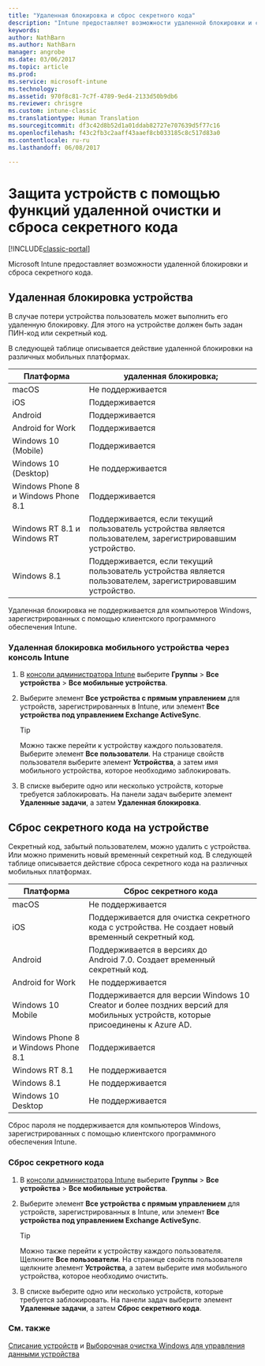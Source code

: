 ```yaml
---
title: "Удаленная блокировка и сброс секретного кода"
description: "Intune предоставляет возможности удаленной блокировки и сброса секретного кода."
keywords: 
author: NathBarn
ms.author: NathBarn
manager: angrobe
ms.date: 03/06/2017
ms.topic: article
ms.prod: 
ms.service: microsoft-intune
ms.technology: 
ms.assetid: 970f8c81-7c7f-4789-9ed4-2133d50b9db6
ms.reviewer: chrisgre
ms.custom: intune-classic
ms.translationtype: Human Translation
ms.sourcegitcommit: df3c42d8b52d1a01ddab82727e707639d5f77c16
ms.openlocfilehash: f43c2fb3c2aaff43aaef8cb033185c8c517d83a0
ms.contentlocale: ru-ru
ms.lasthandoff: 06/08/2017

---
```

# <a name="help-protect-your-devices-with-remote-lock-and-passcode-reset"></a>Защита устройств с помощью функций удаленной очистки и сброса секретного кода

[!INCLUDE[classic-portal](../includes/classic-portal.md)]

Microsoft Intune предоставляет возможности удаленной блокировки и сброса секретного кода.

## <a name="lock-a-device-remotely"></a>Удаленная блокировка устройства
В случае потери устройства пользователь может выполнить его удаленную блокировку. Для этого на устройстве должен быть задан ПИН-код или секретный код.

В следующей таблице описывается действие удаленной блокировки на различных мобильных платформах.

|Платформа|удаленная блокировка;|
|------------|---------------|
|macOS|Не поддерживается|
|iOS|Поддерживается|
|Android|Поддерживается|
|Android for Work|Поддерживается|
|Windows 10 (Mobile)|Поддерживается|
|Windows 10 (Desktop)|Не поддерживается|
|Windows Phone 8 и Windows Phone 8.1|Поддерживается|
|Windows RT 8.1 и Windows RT|Поддерживается, если текущий пользователь устройства является пользователем, зарегистрировавшим устройство.|
|Windows 8.1|Поддерживается, если текущий пользователь устройства является пользователем, зарегистрировавшим устройство.|

Удаленная блокировка не поддерживается для компьютеров Windows, зарегистрированных с помощью клиентского программного обеспечения Intune.

### <a name="lock-a-mobile-device-remotely-through-the-intune-console"></a>Удаленная блокировка мобильного устройства через консоль Intune

1.  В [консоли администратора Intune](https://manage.microsoft.com/) выберите **Группы** &gt; **Все устройства** &gt; **Все мобильные устройства**.

2.  Выберите элемент **Все устройства с прямым управлением** для устройств, зарегистрированных в Intune, или элемент **Все устройства под управлением Exchange ActiveSync**.

    > [!TIP]
    > Можно также перейти к устройству каждого пользователя. Выберите элемент **Все пользователи**. На странице свойств пользователя выберите элемент **Устройства**, а затем имя мобильного устройства, которое необходимо заблокировать.

3.  В списке выберите одно или несколько устройств, которые требуется заблокировать. На панели задач выберите элемент **Удаленные задачи**, а затем **Удаленная блокировка**.

## <a name="reset-the-passcode-on-a-device"></a>Сброс секретного кода на устройстве
Секретный код, забытый пользователем, можно удалить с устройства. Или можно применить новый временный секретный код. В следующей таблице описывается действие сброса секретного кода на различных мобильных платформах.

|Платформа|Сброс секретного кода|
|------------|------------------|
|macOS|Не поддерживается|
|iOS|Поддерживается для очистка секретного кода с устройства. Не создает новый временный секретный код.|
|Android|Поддерживается в версиях до Android 7.0. Создает временный секретный код.|
|Android for Work|Не поддерживается|
|Windows 10 Mobile|Поддерживается для версии Windows 10 Creator и более поздних версий для мобильных устройств, которые присоединены к Azure AD.|
|Windows Phone 8 и Windows Phone 8.1|Поддерживается|
|Windows RT 8.1|Не поддерживается|
|Windows 8.1|Не поддерживается|
|Windows 10 Desktop|Не поддерживается|

Сброс пароля не поддерживается для компьютеров Windows, зарегистрированных с помощью клиентского программного обеспечения Intune.

### <a name="reset-a-passcode"></a>Сброс секретного кода

1.  В [консоли администратора Intune](https://manage.microsoft.com/) выберите **Группы** &gt; **Все устройства** &gt; **Все мобильные устройства**.

2.  Выберите элемент **Все устройства с прямым управлением** для устройств, зарегистрированных в Intune, или элемент **Все устройства под управлением Exchange ActiveSync**.

    > [!TIP]
    > Можно также перейти к устройству каждого пользователя. Щелкните **Все пользователи**. На странице свойств пользователя щелкните элемент **Устройства**, а затем выберите имя мобильного устройства, которое необходимо очистить.

3.  В списке выберите одно или несколько устройств, которые требуется заблокировать. На панели задач выберите элемент **Удаленные задачи**, а затем **Сброс секретного кода**.


### <a name="see-also"></a>См. также
[Списание устройств](retire-devices-from-microsoft-intune-management.md) и [Выборочная очистка Windows для управления данными устройства](http://technet.microsoft.com/library/dn486874.aspx)


